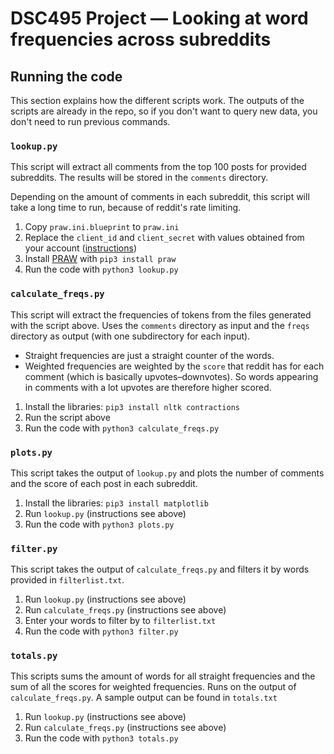 # DSC495 Project — Looking at word frequencies across subreddits

## Running the code

This section explains how the different scripts work. The outputs of the scripts are already in the repo, so if you don't want to query new data, you don't need to run previous commands.

### `lookup.py`

This script will extract all comments from the top 100 posts for provided subreddits. The results will be stored in the `comments` directory.

Depending on the amount of comments in each subreddit, this script will take a long time to run, because of reddit's rate limiting.

1. Copy `praw.ini.blueprint` to `praw.ini`
2. Replace the `client_id` and `client_secret` with values obtained from your account ([instructions](https://github.com/reddit-archive/reddit/wiki/OAuth2-Quick-Start-Example#first-steps))
3. Install [PRAW](https://praw.readthedocs.io/en/stable/) with `pip3 install praw`
4. Run the code with `python3 lookup.py`

### `calculate_freqs.py`

This script will extract the frequencies of tokens from the files generated with the script above. Uses the `comments` directory as input and the `freqs` directory as output (with one subdirectory for each input).

- Straight frequencies are just a straight counter of the words.
- Weighted frequencies are weighted by the `score` that reddit has for each comment (which is basically upvotes–downvotes). So words appearing in comments with a lot upvotes are therefore higher scored.

1. Install the libraries: `pip3 install nltk contractions`
2. Run the script above
3. Run the code with `python3 calculate_freqs.py`

### `plots.py`

This script takes the output of `lookup.py` and plots the number of comments and the score of each post in each subreddit.

1. Install the libraries: `pip3 install matplotlib`
2. Run `lookup.py` (instructions see above)
3. Run the code with `python3 plots.py`

### `filter.py`

This script takes the output of `calculate_freqs.py` and filters it by words provided in `filterlist.txt`.

1. Run `lookup.py` (instructions see above)
2. Run `calculate_freqs.py` (instructions see above)
3. Enter your words to filter by to `filterlist.txt`
4. Run the code with `python3 filter.py`

### `totals.py`

This scripts sums the amount of words for all straight frequencies and the sum of all the scores for weighted frequencies. Runs on the output of `calculate_freqs.py`. A sample output can be found in `totals.txt`

1. Run `lookup.py` (instructions see above)
2. Run `calculate_freqs.py` (instructions see above)
3. Run the code with `python3 totals.py`